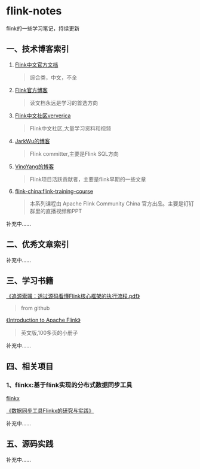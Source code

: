 # flink-notes
flink的一些学习笔记，持续更新

## 一、技术博客索引
1. [Flink中文官方文档](https://flink.apache.org/zh/) 
    >综合类，中文，不全

2. [Flink官方博客](https://flink.apache.org/blog/)
    > 读文档永远是学习的首选方向

3. [Flink中文社区ververica](https://ververica.cn/)
    > Flink中文社区,大量学习资料和视频

4. [JarkWu的博客](http://wuchong.me/)
    > Flink committer,主要是Flink SQL方向

5. [VinoYang的博客](https://blog.csdn.net/yanghua_kobe/article/category/6170573)
   > Flink项目活跃贡献者，主要是flink早期的一些文章

6. [flink-china:flink-training-course](https://github.com/flink-china/flink-training-course)
   > 本系列课程由 Apache Flink Community China 官方出品。主要是钉钉群里的直播视频和PPT



补充中……



## 二、优秀文章索引

补充中……


## 三、学习书籍
[《追源索骥：透过源码看懂Flink核心框架的执行流程.pdf》](./books/追源索骥：透过源码看懂Flink核心框架的执行流程.pdf)
>from github

[《Introduction to Apache Flink》](./books/Introduction_to_Apache_Flink.pdf)
>英文版,100多页的小册子

补充中……

## 四、相关项目

### 1、flinkx:基于flink实现的分布式数据同步工具
[flinkx](https://github.com/DTStack/flinkx)


[《数据同步工具Flinkx的研究与实践》](https://blog.csdn.net/u013128262/article/details/103510510)

补充中……

## 五、源码实践

补充中……